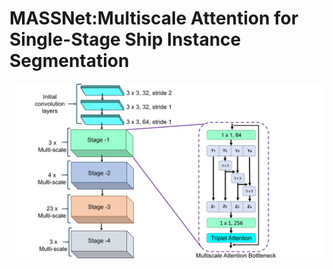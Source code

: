 # MASSNet:Multiscale Attention for Single-Stage Ship Instance Segmentation

![image](images/architecture.jpg)
